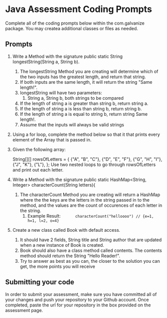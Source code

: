 # Java Assessment Coding Prompts

Complete all of the coding prompts below within the com.galvanize package. You may createa additional classes or files as needed.

## Prompts

1. Write a Method with the signature public static String longestString(String a, String b). 
   1. The longestString Method you are creating will determine which of the two inputs has the greatest length, and return that string.
   2. If both inputs are the same length, it will return the string "Same length!". 
   3. longestString will have two parameters: 
      1. String a, String b, both strings to be compared 
   4. If the length of string a is greater than string b, return string a. 
   5. If the length of string a is less than string b, return string b. 
   6. If the length of string a is equal to string b, return string Same length!. 
   7. Assume that the inputs will always be valid strings
   

2. Using a for loop, complete the method below so that it that prints every element of the Array that is passed in.


3. Given the following array:


      String[][] rowsOfLetters = {
         {"A", "B", "C"},
         {"D", "E", "F"},
         {"G", "H", "I"},
         {"J", "K"},
         {"L"},
      };
Use two nested loops to go through rowsOfLetters and print out each letter.

4. Write a Method with the signature public static HashMap<String, Integer> characterCount(String letters){ 
   1. The characterCount Method you are creating will return a HashMap where the the keys are the letters in the string passed in to the method, and the values are the count of occurences of each letter in the string. 
      1. Example Result: 
`      characterCount("helloooo") // {e=1, h=1, l=2, o=4}`
5. Create a new class called Book with default access. 
   1. It should have 2 fields, String title and String author that are updated when a new instance of Book is created. 
   2. Book should also have a class method called contents. The contents method should return the String "Hello Reader!". 
   3. Try to answer as best as you can, the closer to the solution you can get, the more points you will receive

## Submitting your code

In order to submit your assessment, make sure you have committed all of your changes and push your repository to your Github account. Once completed, paste the url for your repository in the box provided on the assessment page.